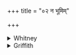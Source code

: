 +++
title = "०२ न भूमिम्"

+++

<details><summary>Whitney</summary>

### Translation
2. The wind bloweth not over the earth; no one soever seeth over \[it\];  
both all the women and the dogs do thou make to sleep, going with Indra  
as companion.

### Notes
Ppp. has in **b** the preferable reading *sūryas* for *káś caná*. Part  
of our mss. (P.M.W.E.I.H.K.), with apparently all of SPP's, read  
*svāpáyas*\* at end of **c**, but both editions accept *svāpáya*, which  
the comm. also has. The comm. understands the wind to be meant as  
Indra's companion in **d**. The verse is not *bhurij*, if we read *vā́tó  
’ti* in **a**. \*⌊And so Op.⌋
</details>

<details><summary>Griffith</summary>

Over the surface of the earth there breathes no wind, there looks. no eye. Lull all the women, lull the dogs to sleep, with Indra as thy friend!
</details>
